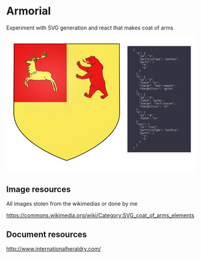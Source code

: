 # Armorial

Experiment with SVG generation and react that makes coat of arms

![screenshot of the armorial application](./armorial-screencap.png "armorial")

## Image resources

All images stolen from the wikimedias or done by me

https://commons.wikimedia.org/wiki/Category:SVG_coat_of_arms_elements

## Document resources

http://www.internationalheraldry.com/
